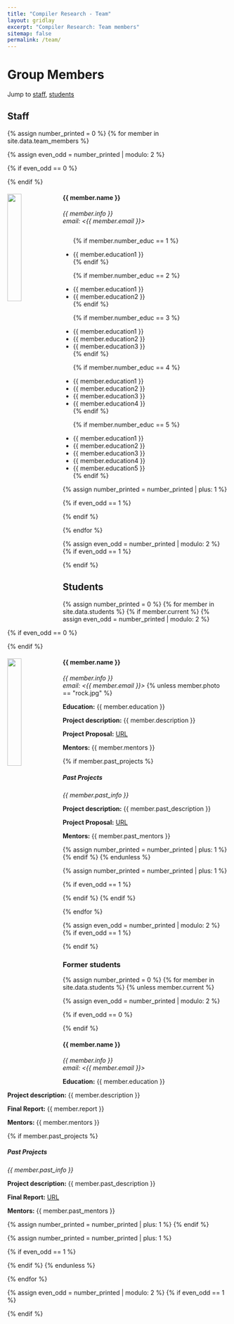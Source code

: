 ```yaml
---
title: "Compiler Research - Team"
layout: gridlay
excerpt: "Compiler Research: Team members"
sitemap: false
permalink: /team/
---
```


# Group Members

Jump to [staff](#staff), [students](#students) 

## Staff
{% assign number_printed = 0 %}
{% for member in site.data.team_members %}

{% assign even_odd = number_printed | modulo: 2 %}

{% if even_odd == 0 %}
<div class="row">
{% endif %}

<div class="col-sm-6 clearfix">
  <img src="{{ site.url }}{{ site.baseurl }}/images/team/{{ member.photo }}" class="img-responsive" width="25%" style="float: left" />
  <h4>{{ member.name }}</h4>
  <i>{{ member.info }}<br>email: <{{ member.email }}></i>
  <ul style="overflow: hidden">

  {% if member.number_educ == 1 %}
  <li> {{ member.education1 }} </li>
  {% endif %}

  {% if member.number_educ == 2 %}
  <li> {{ member.education1 }} </li>
  <li> {{ member.education2 }} </li>
  {% endif %}

  {% if member.number_educ == 3 %}
  <li> {{ member.education1 }} </li>
  <li> {{ member.education2 }} </li>
  <li> {{ member.education3 }} </li>
  {% endif %}

  {% if member.number_educ == 4 %}
  <li> {{ member.education1 }} </li>
  <li> {{ member.education2 }} </li>
  <li> {{ member.education3 }} </li>
  <li> {{ member.education4 }} </li>
  {% endif %}

  {% if member.number_educ == 5 %}
  <li> {{ member.education1 }} </li>
  <li> {{ member.education2 }} </li>
  <li> {{ member.education3 }} </li>
  <li> {{ member.education4 }} </li>
  <li> {{ member.education5 }} </li>
  {% endif %}

  </ul>
</div>

{% assign number_printed = number_printed | plus: 1 %}

{% if even_odd == 1 %}
</div>
{% endif %}

{% endfor %}

{% assign even_odd = number_printed | modulo: 2 %}
{% if even_odd == 1 %}
</div>
{% endif %}

## Students
{% assign number_printed = 0 %}
{% for member in site.data.students %}
{% if member.current %}
{% assign even_odd = number_printed | modulo: 2 %}

{% if even_odd == 0 %}
<div class="row">
{% endif %}

<div class="col-sm-6 clearfix">
  <img src="{{ site.url }}{{ site.baseurl }}/images/team/{{ member.photo }}" class="img-responsive" width="25%" style="float: left" />
  <h4>{{ member.name }}</h4>
  <i>{{ member.info }}<br>email: <{{ member.email }}></i>
  {% unless member.photo == "rock.jpg" %}
  <p> <strong>Education:</strong> {{ member.education }} </p>
  <p class="text-justify">
    <strong>Project description:</strong> {{ member.description }}
  </p>
  <p>
    <strong>Project Proposal:</strong>
    <a href="{{ member.proposal }}" target=_blank >URL</a>
  </p>
  <p> <strong>Mentors:</strong> {{ member.mentors }} </p>
  {% if member.past_projects %}
  <h5>Past Projects</h5>
  <i>{{ member.past_info }}</i>
  <p class="text-justify">
    <strong>Project description:</strong> {{ member.past_description }}
  </p>
  <p>
    <strong>Project Proposal:</strong>
    <a href="{{ member.past_proposal }}" target=_blank >URL</a>
  </p>
  <p> <strong>Mentors:</strong> {{ member.past_mentors }} </p>
  {% assign number_printed = number_printed | plus: 1 %}
  {% endif %}
  {% endunless %}
</div>

{% assign number_printed = number_printed | plus: 1 %}

{% if even_odd == 1 %}
</div>
{% endif %}
{% endif %}

{% endfor %}

{% assign even_odd = number_printed | modulo: 2 %}
{% if even_odd == 1 %}
</div>
{% endif %}

### Former students
{% assign number_printed = 0 %}
{% for member in site.data.students %}
{% unless member.current %}

{% assign even_odd = number_printed | modulo: 2 %}

{% if even_odd == 0 %}
<div class="row">
{% endif %}

<div class="col-sm-6 clearfix">
  <h4>{{ member.name }}</h4>
  <i>{{ member.info }}<br>email: <{{ member.email }}></i>
  <p> <strong>Education:</strong> {{ member.education }} </p>
  <p class="text-justify">
    <strong>Project description:</strong> {{ member.description }}
  </p>
  <p> <strong>Final Report:</strong> {{ member.report }} </p>
  <p> <strong>Mentors:</strong> {{ member.mentors }} </p>
  {% if member.past_projects %}
  <h5>Past Projects</h5>
  <i>{{ member.past_info }}</i>
  <p class="text-justify">
    <strong>Project description:</strong> {{ member.past_description }}
  </p>
  <p>
    <strong>Final Report:</strong>
    <a href="{{ member.final_report }}" target=_blank >URL</a>
  </p>
  <p> <strong>Mentors:</strong> {{ member.past_mentors }} </p>
  {% assign number_printed = number_printed | plus: 1 %}
  {% endif %}
</div>

{% assign number_printed = number_printed | plus: 1 %}

{% if even_odd == 1 %}
</div>
{% endif %}
{% endunless %}

{% endfor %}

{% assign even_odd = number_printed | modulo: 2 %}
{% if even_odd == 1 %}
</div>
{% endif %}

